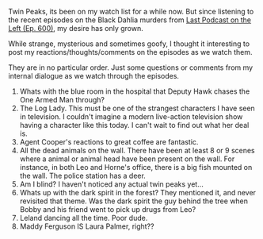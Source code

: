 <!-- title:My WTF's of Twin Peaks Season 1 -->

Twin Peaks, its been on my watch list for a while now. But since listening to the recent episodes on the Black Dahlia murders from [Last Podcast on the Left (Ep. 600)](https://www.lastpodcastontheleft.com/), my desire has only grown.

While strange, mysterious and sometimes goofy, I thought it interesting to post my reactions/thoughts/comments on the episodes as we watch them. 

They are in no particular order. Just some questions or comments from my internal dialogue as we watch through the episodes.

1. Whats with the blue room in the hospital that Deputy Hawk chases the One Armed Man through? 
2. The Log Lady. This must be one of the strangest characters I have seen in television. I couldn't imagine a modern live-action television show having a character like this today. I can't wait to find out what her deal is.
3. Agent Cooper's reactions to great coffee are fantastic.
4. All the dead animals on the wall. There have been at least 8 or 9 scenes where a animal or animal head have been present on the wall. For instance, in both Leo and Horne's office, there is a big fish mounted on the wall. The police station has a deer. 
5. Am I blind? I haven't noticed any actual twin peaks yet...
6. Whats up with the dark spirit in the forest? They mentioned it, and never revisited that theme. Was the dark spirit the guy behind the tree when Bobby and his friend went to pick up drugs from Leo? 
7. Leland dancing all the time. Poor dude. 
8. Maddy Ferguson IS Laura Palmer, right??
